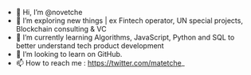 - 👋 Hi, I’m @novetche
- 👀 I’m exploring new things | ex Fintech operator, UN special projects, Blockchain consulting & VC
- 🌱 I’m currently learning Algorithms, JavaScript, Python and SQL to better understand tech product development
- 💞️ I’m looking to learn on GitHub.
- 📫 How to reach me : https://twitter.com/matetche_
